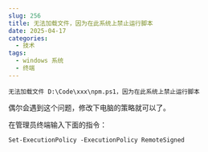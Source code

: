```yaml
---
slug: 256
title: 无法加载文件，因为在此系统上禁止运行脚本
date: 2025-04-17
categories: 
  - 技术
tags: 
  - windows 系统
  - 终端
---
```


```shell
无法加载文件 D:\Code\xxx\npm.ps1，因为在此系统上禁止运行脚本
```

偶尔会遇到这个问题，修改下电脑的策略就可以了。

在管理员终端输入下面的指令：

```shell
Set-ExecutionPolicy -ExecutionPolicy RemoteSigned
```
